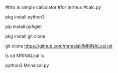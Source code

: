 #this is simple calculator 
#for termux 
#calc.py

pkg install python3 

pip install pyfiglet 

pkg install git clone 

git clone https://github.com/mrinalali/MRINALcal.git

ls
cd MRINALcal
ls

python3 Mrinalcal.py


